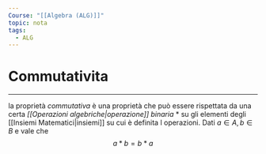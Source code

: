 ```yaml
---
Course: "[[Algebra (ALG)]]"
topic: nota
tags:
  - ALG
---
```

# Commutativita
---
la proprietà _commutativa_ è una proprietà che può essere rispettata da una certa _[[Operazioni algebriche|operazione]] binaria_ $*$ su gli elementi degli [[Insiemi Matematici|insiemi]] su cui è definita l operazioni.
Dati $a\in A,b\in B$ e vale che 
$$a*b = b*a$$
